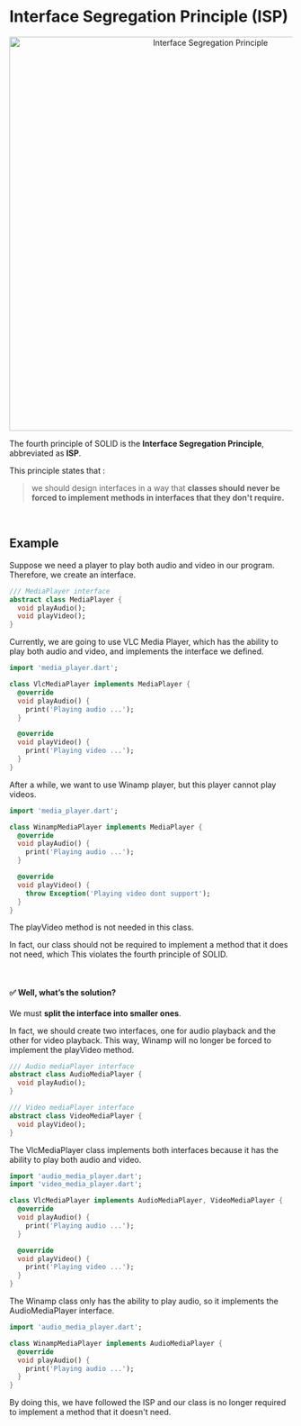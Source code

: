 # Interface Segregation Principle (ISP)

<p align="center">
  <img src="https://user-images.githubusercontent.com/69586214/229209414-8dfd3eb1-c1e3-4e12-81e9-1b2375cf5276.png" alt="Interface Segregation Principle" width="700">
  <br>
</p>

The fourth principle of SOLID is the **Interface Segregation Principle**, abbreviated as **ISP**.

This principle states that :

> we should design interfaces in a way that **classes should never be forced to implement methods in interfaces that they don't require.**


<br>


## Example

Suppose we need a player to play both audio and video in our program. Therefore, we create an interface.


```dart
/// MediaPlayer interface
abstract class MediaPlayer {
  void playAudio();
  void playVideo();
}
```

Currently, we are going to use VLC Media Player, which has the ability to play both audio and video, and implements the interface we defined.

```dart
import 'media_player.dart';

class VlcMediaPlayer implements MediaPlayer {
  @override
  void playAudio() {
    print('Playing audio ...');
  }

  @override
  void playVideo() {
    print('Playing video ...');
  }
}
```

After a while, we want to use Winamp player, but this player cannot play videos.

```dart
import 'media_player.dart';

class WinampMediaPlayer implements MediaPlayer {
  @override
  void playAudio() {
    print('Playing audio ...');
  }

  @override
  void playVideo() {
    throw Exception('Playing video dont support');
  }
}
```

The playVideo method is not needed in this class.

In fact, our class should not be required to implement a method that it does not need,  which This violates the fourth principle of SOLID.


<br>

#### ✅ Well, what’s the solution?

We must **split the interface into smaller ones**.

In fact, we should create two interfaces, one for audio playback and the other for video playback. This way, Winamp will no longer be forced to implement the playVideo method.

```dart
/// Audio mediaPlayer interface
abstract class AudioMediaPlayer {
  void playAudio();
}
```

```dart
/// Video mediaPlayer interface
abstract class VideoMediaPlayer {
  void playVideo();
}
```

The VlcMediaPlayer class implements both interfaces because it has the ability to play both audio and video.

```dart
import 'audio_media_player.dart';
import 'video_media_player.dart';

class VlcMediaPlayer implements AudioMediaPlayer, VideoMediaPlayer {
  @override
  void playAudio() {
    print('Playing audio ...');
  }

  @override
  void playVideo() {
    print('Playing video ...');
  }
}
```

The Winamp class only has the ability to play audio, so it implements the AudioMediaPlayer interface.

```dart
import 'audio_media_player.dart';

class WinampMediaPlayer implements AudioMediaPlayer {
  @override
  void playAudio() {
    print('Playing audio ...');
  }
}
```

By doing this, we have followed the ISP and our class is no longer required to implement a method that it doesn't need.


